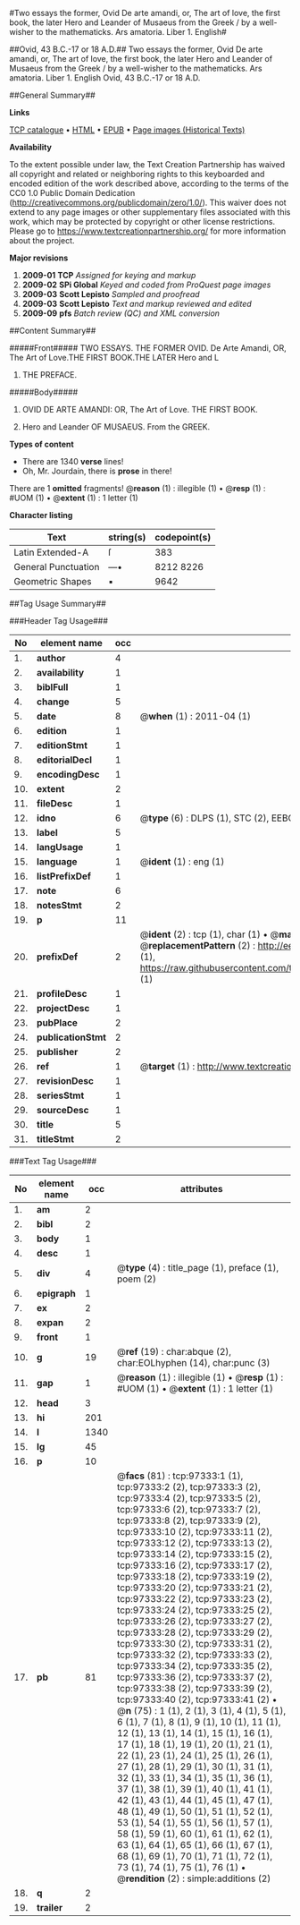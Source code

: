 #Two essays the former, Ovid De arte amandi, or, The art of love, the first book, the later Hero and Leander of Musaeus from the Greek / by a well-wisher to the mathematicks. Ars amatoria. Liber 1. English#

##Ovid, 43 B.C.-17 or 18 A.D.##
Two essays the former, Ovid De arte amandi, or, The art of love, the first book, the later Hero and Leander of Musaeus from the Greek / by a well-wisher to the mathematicks.
Ars amatoria. Liber 1. English
Ovid, 43 B.C.-17 or 18 A.D.

##General Summary##

**Links**

[TCP catalogue](http://www.ota.ox.ac.uk/tcp/)  • 
[HTML](http://tei.it.ox.ac.uk/tcp/Texts-HTML/free/A53/A53644.html)  • 
[EPUB](http://tei.it.ox.ac.uk/tcp/Texts-EPUB/free/A53/A53644.epub) • 
[Page images (Historical Texts)](https://historicaltexts.jisc.ac.uk/eebo-13088760e)

**Availability**

To the extent possible under law, the Text Creation Partnership has waived all copyright and related or neighboring rights to this keyboarded and encoded edition of the work described above, according to the terms of the CC0 1.0 Public Domain Dedication (http://creativecommons.org/publicdomain/zero/1.0/). This waiver does not extend to any page images or other supplementary files associated with this work, which may be protected by copyright or other license restrictions. Please go to https://www.textcreationpartnership.org/ for more information about the project.

**Major revisions**

1. __2009-01__ __TCP__ *Assigned for keying and markup*
1. __2009-02__ __SPi Global__ *Keyed and coded from ProQuest page images*
1. __2009-03__ __Scott Lepisto__ *Sampled and proofread*
1. __2009-03__ __Scott Lepisto__ *Text and markup reviewed and edited*
1. __2009-09__ __pfs__ *Batch review (QC) and XML conversion*

##Content Summary##

#####Front#####
TWO ESSAYS. THE FORMER OVID. De Arte Amandi, OR, The Art of Love.THE FIRST BOOK.THE LATER Hero and L
1. THE PREFACE.

#####Body#####

1. OVID DE ARTE AMANDI: OR, The Art of Love. THE FIRST BOOK.

1. Hero and Leander OF MUSAEUS. From the GREEK.

**Types of content**

  * There are 1340 **verse** lines!
  * Oh, Mr. Jourdain, there is **prose** in there!

There are 1 **omitted** fragments! 
 @__reason__ (1) : illegible (1)  •  @__resp__ (1) : #UOM (1)  •  @__extent__ (1) : 1 letter (1)

**Character listing**


|Text|string(s)|codepoint(s)|
|---|---|---|
|Latin Extended-A|ſ|383|
|General Punctuation|—•|8212 8226|
|Geometric Shapes|▪|9642|

##Tag Usage Summary##

###Header Tag Usage###

|No|element name|occ|attributes|
|---|---|---|---|
|1.|__author__|4||
|2.|__availability__|1||
|3.|__biblFull__|1||
|4.|__change__|5||
|5.|__date__|8| @__when__ (1) : 2011-04 (1)|
|6.|__edition__|1||
|7.|__editionStmt__|1||
|8.|__editorialDecl__|1||
|9.|__encodingDesc__|1||
|10.|__extent__|2||
|11.|__fileDesc__|1||
|12.|__idno__|6| @__type__ (6) : DLPS (1), STC (2), EEBO-CITATION (1), OCLC (1), VID (1)|
|13.|__label__|5||
|14.|__langUsage__|1||
|15.|__language__|1| @__ident__ (1) : eng (1)|
|16.|__listPrefixDef__|1||
|17.|__note__|6||
|18.|__notesStmt__|2||
|19.|__p__|11||
|20.|__prefixDef__|2| @__ident__ (2) : tcp (1), char (1)  •  @__matchPattern__ (2) : ([0-9\-]+):([0-9IVX]+) (1), (.+) (1)  •  @__replacementPattern__ (2) : http://eebo.chadwyck.com/downloadtiff?vid=$1&page=$2 (1), https://raw.githubusercontent.com/textcreationpartnership/Texts/master/tcpchars.xml#$1 (1)|
|21.|__profileDesc__|1||
|22.|__projectDesc__|1||
|23.|__pubPlace__|2||
|24.|__publicationStmt__|2||
|25.|__publisher__|2||
|26.|__ref__|1| @__target__ (1) : http://www.textcreationpartnership.org/docs/. (1)|
|27.|__revisionDesc__|1||
|28.|__seriesStmt__|1||
|29.|__sourceDesc__|1||
|30.|__title__|5||
|31.|__titleStmt__|2||


###Text Tag Usage###

|No|element name|occ|attributes|
|---|---|---|---|
|1.|__am__|2||
|2.|__bibl__|2||
|3.|__body__|1||
|4.|__desc__|1||
|5.|__div__|4| @__type__ (4) : title_page (1), preface (1), poem (2)|
|6.|__epigraph__|1||
|7.|__ex__|2||
|8.|__expan__|2||
|9.|__front__|1||
|10.|__g__|19| @__ref__ (19) : char:abque (2), char:EOLhyphen (14), char:punc (3)|
|11.|__gap__|1| @__reason__ (1) : illegible (1)  •  @__resp__ (1) : #UOM (1)  •  @__extent__ (1) : 1 letter (1)|
|12.|__head__|3||
|13.|__hi__|201||
|14.|__l__|1340||
|15.|__lg__|45||
|16.|__p__|10||
|17.|__pb__|81| @__facs__ (81) : tcp:97333:1 (1), tcp:97333:2 (2), tcp:97333:3 (2), tcp:97333:4 (2), tcp:97333:5 (2), tcp:97333:6 (2), tcp:97333:7 (2), tcp:97333:8 (2), tcp:97333:9 (2), tcp:97333:10 (2), tcp:97333:11 (2), tcp:97333:12 (2), tcp:97333:13 (2), tcp:97333:14 (2), tcp:97333:15 (2), tcp:97333:16 (2), tcp:97333:17 (2), tcp:97333:18 (2), tcp:97333:19 (2), tcp:97333:20 (2), tcp:97333:21 (2), tcp:97333:22 (2), tcp:97333:23 (2), tcp:97333:24 (2), tcp:97333:25 (2), tcp:97333:26 (2), tcp:97333:27 (2), tcp:97333:28 (2), tcp:97333:29 (2), tcp:97333:30 (2), tcp:97333:31 (2), tcp:97333:32 (2), tcp:97333:33 (2), tcp:97333:34 (2), tcp:97333:35 (2), tcp:97333:36 (2), tcp:97333:37 (2), tcp:97333:38 (2), tcp:97333:39 (2), tcp:97333:40 (2), tcp:97333:41 (2)  •  @__n__ (75) : 1 (1), 2 (1), 3 (1), 4 (1), 5 (1), 6 (1), 7 (1), 8 (1), 9 (1), 10 (1), 11 (1), 12 (1), 13 (1), 14 (1), 15 (1), 16 (1), 17 (1), 18 (1), 19 (1), 20 (1), 21 (1), 22 (1), 23 (1), 24 (1), 25 (1), 26 (1), 27 (1), 28 (1), 29 (1), 30 (1), 31 (1), 32 (1), 33 (1), 34 (1), 35 (1), 36 (1), 37 (1), 38 (1), 39 (1), 40 (1), 41 (1), 42 (1), 43 (1), 44 (1), 45 (1), 47 (1), 48 (1), 49 (1), 50 (1), 51 (1), 52 (1), 53 (1), 54 (1), 55 (1), 56 (1), 57 (1), 58 (1), 59 (1), 60 (1), 61 (1), 62 (1), 63 (1), 64 (1), 65 (1), 66 (1), 67 (1), 68 (1), 69 (1), 70 (1), 71 (1), 72 (1), 73 (1), 74 (1), 75 (1), 76 (1)  •  @__rendition__ (2) : simple:additions (2)|
|18.|__q__|2||
|19.|__trailer__|2||
